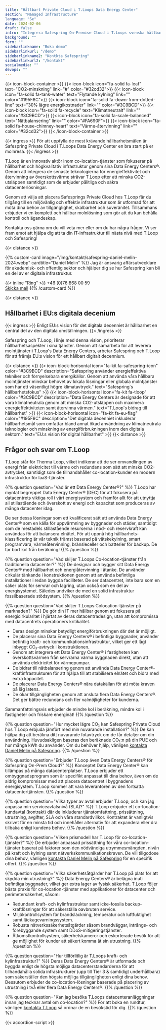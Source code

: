 ```yaml
---
title: "Hållbart Private Cloud i T.Loops Data Energy Center"
section: "Managed Infrastructure"
language: "Se"
date: 2024-02-06
draft: false
intro: "Integrera Safespring On-Premise Cloud i T.Loops svenska hållbara anläggningar för en suverän och anpassningsbar IT-miljö som främjar både innovation och miljöansvar."
background: ""
form: ""
sidebarlinkname: "Boka demo"
sidebarlinkurl: "/demo"
sidebarlinkname2: "Kontkta Safespring"
sidebarlinkurl2: "/kontakt"
socialmedia: ""
devops: ""
---
```


{{< icon-block-container >}}
    {{< icon-block icon="fa-solid fa-leaf" text="CO2-minskning" link="#" color="#32cd32">}}
    {{< icon-block icon="fa-solid fa-tank-water" text="Flytande kylning" link="" color="#195F8C">}}
    {{< icon-block icon="fa-solid fa-down-from-dotted-line" text="30% lägre energikostnader" link="" color="#3C9BCD">}}
    {{< icon-block icon="fa-solid fa-recycle" text="Klimatneutralt" link="" color="#3C9BCD">}}
    {{< icon-block icon="fa-solid fa-scale-balanced" text="Nätbalansering" link="" color="#FA690F">}}
    {{< icon-block icon="fa-solid fa-house-chimney-heart" text="Värme-återvinning" link="" color="#32cd32">}}
{{< /icon-block-container >}}

{{< ingress >}}
För att uppfylla de mest krävande hållbarhetsmålen är Safespring Private Cloud i T.Loops Data Energy Center en bra start på er molnresa.
{{< /ingress >}}

T.Loop är en innovativ aktör inom co-location-tjänster som fokuserar på hållbarhet och högkvalitativ infrastruktur genom sina Data Energy Centers®. Genom att integrera de senaste teknologierna för energieffektivitet och återvinning av överskottsvärme strävar T.Loop efter att minska CO2-utsläppen samtidigt som de erbjuder pålitliga och säkra datacenterlösningar.

Genom att välja att placera Safesprings Private Cloud hos T.Loop får du tillgång till en miljövänlig och effektiv infrastruktur som är utformad för att möta dina behov av tillgänglighet, skalbarhet och suveränitet. Tillsammans erbjuder vi en komplett och hållbar molnlösning som gör att du kan behålla kontroll och ägandeskap.

Kontakta oss gärna om du vill veta mer eller om du har några frågor. Vi ser fram emot att hjälpa dig att ta din IT-infrastruktur till nästa nivå med T.Loop och Safespring!

{{< distance >}}

{{% custom-card image="/img/kontakt/safespring-daniel-melin-2024.webp" cardtitle="Daniel Melin" %}}
Jag är ansvarig affärsutvecklare för akademisk- och offentlig sektor och hjälper dig se hur Safespring kan bli en del av er digitala infrastruktur.  

{{< inline "Ring" >}} +46 (0)76 868 00 59  
[Skicka mail](mailto:daniel.melin@safespring.com)
{{% /custom-card %}}

{{< distance >}}

## Hållbarhet i EU:s digitala decenium

{{< ingress >}}
Enligt EU:s vision för det digitala decenniet är hållbarhet en central del av den digitala omställningen. 
{{< /ingress >}}

Safespring och T.Loop, i linje med denna vision, prioriterar hållbarhetsaspekter i sina tjänster. Genom att samarbeta för att leverera molntjänster i T.Loop's Data Energy Centers, arbetar Safespring och T.Loop för att främja EU:s vision för ett hållbart digitalt decennium.

{{< distance >}}
{{< icon-block-horisontal icon="fa-kit fa-safespring-icon" color="#3C9BCD" description="Safespring använder energieffektiva tekniker och förnyelsebara energikällor. Genom att använda våra hållbara molntjänster minskar behovet av lokala lösningar eller globala molntjänster som har ett väsentligt högre klimatavtryck." text="Safespring's hållbarhetsfokus" >}}
{{< icon-block-horisontal icon="fa-kit fa-tloop" color="#3C9BCD" description="Data Energy Centers är designade för att vara klimatneutrala genom att minska CO2-utsläppen och maximera energieffektiviteten samt återvinna värmen." text="T.Loop's bidrag till hållbarhet" >}}
{{< icon-block-horisontal icon="fa-kit fa-eu-flag" color="#195F8C" description="Det digitala decenniet inkluderar hållbarhetsmål som omfattar bland annat ökad användning av klimatneutrala teknologier och minskning av energiförbrukningen inom den digitala sektorn." text="EU:s vision för digital hållbarhet" >}}
{{< distance >}}

## Frågor och svar om T.Loop

T.Loop står för Therma Loop, vilket indikerar att de ser omvandlingen av energi från elektricitet till värme och redundans som sätt att minska CO2-avtrycket, samtidigt som de tillhandahåller co-location-kunder en modern infrastruktur för IaaS-tjänster.

{{% question question="Vad är ett Data Energy Center®?" %}}
T.Loop har myntat begreppet Data Energy Center® (DEC) för att fokusera på datacentrets viktiga roll i vårt energisystem och framför allt för att utnyttja all stillastående och överskott av energi och kapacitet som produceras av många datacenter idag.

De ser dessa lösningar som ett kvalificerat sätt att använda Data Energy Center® som en källa för uppvärmning av byggnader och städer, samtidigt som de mestadels stillastående resurserna i nöd- och reservkraft kan användas för att balansera elnätet. För att uppnå hög hållbarhets­klassificering är vår teknik främst baserad på vätskekylning, smart programvara, värmeåtervinning, bränsleceller och batterier för backup. De tar bort kol från beräkning!
{{% /question %}}

{{% question question="Vad skiljer T.Loops Co-location-tjänster från traditionella datacenter?" %}}
De designar och bygger sitt Data Energy Center® med hållbarhet och energiåtervinning i åtanke. De använder cirkulär tänkande i konstruktionen genom att använda befintliga installationer i redan byggda faciliteter. De ser datacentret, inte bara som en säker plats för servrar och lagring, utan också som en del av energisystemet. Således undviker de med en solid infrastruktur fossilbaserade stödsystem.
{{% /question %}}

{{% question question="Vad skiljer T.Loops Colocation-tjänster på marknaden?" %}}
De gör din IT mer hållbar genom att fokusera på energicirkularitet i hjärtat av deras datacentradesign, utan att kompromissa med datacentrets operationers kritikalitet.

- Deras design minskar betydligt energiförbrukningen där det är möjligt.
- De placerar sina Data Energy Centers® i befintliga byggnader, använder befintlig kraft- och kommunikations­infrastruktur, vilket ger ett lågt inbyggt CO₂-avtryck i konstruktionen.
- Genom att integrera ett Data Energy Center® i fastigheten kan överskottsvärmen från servrarna värma byggnaden direkt, utan att använda elektricitet för värmepumpar.
- De bidrar till nätbalansering genom att använda Data Energy Center®-kraftinfrastrukturen för att hjälpa till att stabilisera elnätet och bidra med extra kapacitet.
- De placerar Data Energy Centers® nära datakällan för att möta kraven på låg latens.
- De ökar tillgängligheten genom att ansluta flera Data Energy Centers®. Det ger bättre redundans och fler valmöjligheter för kunderna.

Sammanfattningsvis erbjuder de mindre kol i beräkning, mindre kol i fastigheter och friskare energinät!
{{% /question %}}

{{% question question="Hur mycket lägre CO₂ kan Safespring Private Cloud hos T.Loop erbjuda jämfört med min nuvarande installation?" %}}
De kan hjälpa dig att beräkna ditt nuvarande fotavtryck om de får detaljer om din användning. Huvudsakligen baseras den beräknade CO₂:n på din PUE och hur många kWh du använder. Om du behöver hjälp, vänligen <a href="mailto:daniel.melin@safespring.com">kontakta Daniel Melin på Safespring</a>.
{{% /question %}}

{{% question question="Erbjuder T.Loop även Data Energy Centers® för Safespring On-Prem Cloud?" %}}
Konceptet Data Energy Center® kan tillämpas på många datacenterplatser. T.Loop erbjuder ett ombyggnadsprogram som är specifikt anpassat till dina behov, även om de aldrig kompromissar med att placera datacentret i byggnadens energisystem. T.Loop kommer att vara leverantören av den fortsatta datacentertjänsten.
{{% /question %}}

{{% question question="Vilka typer av avtal erbjuder T.Loop, och kan jag anpassa min serviceavtalsnivå (SLA)?" %}}
T.Loop erbjuder ett co-location-kundavtal (kontrakt) där de inkluderar tjänstomfattning, prissättning, utrustning, avgifter, SLA och våra standardvillkor. Kontraktet är vanligtvis skrivet för en minsta tid och innehåller alternativ för att expandera eller dra tillbaka enligt kundens behov.
{{% /question %}}

{{% question question="Vilken prismodell har T.Loop för co-location-tjänster?" %}}
De erbjuder anpassad prissättning för våra co-location-tjänster baserat på faktorer som den nödvändiga utrymmesmängden, nivån på kraft och kylning samt nätverks­kommunikations­kraven. De vill tillgodose dina behov, vänligen <a href="mailto:daniel.melin@safespring.com">kontakta Daniel Melin på Safespring</a> för en specifik offert.
{{% /question %}}

{{% question question="Vilka säkerhetsåtgärder har T.Loop på plats för att skydda min utrustning?" %}}
Data Energy Centers® är belägna inuti befintliga byggnader, vilket ger extra lager av fysisk säkerhet. T.Loop följer bästa praxis för co-location-tjänster med applikationer för datacenter och perimetersäkerhet, såsom:

- Redundant kraft- och kylinfrastruktur samt icke-fossila backup­kraftlösningar för att säkerställa oavbruten service.
- Miljö­kontrollsystem för brandsläckning, temperatur och luftfuktighet samt läckage­varningssystem.
- Robusta nätverks­säkerhets­åtgärder såsom brandväggar, intrångs- och förebyggande system samt DDoS-mitigerings­tjänster.
- Åtkomst­kontrollsystem, säkerhetskameror och eskorterade besök för att ge möjlighet för kunder att säkert komma åt sin utrustning.
{{% /question %}}

{{% question question="Hur tillförlitlig är T.Loops kraft- och kylinfrastruktur?" %}}
Deras Data Energy Centers® är utformade och byggda enligt de högsta möjliga datacenterstandarderna för att tillhandahålla solida infrastrukturer (upp till Tier 3 & samtidigt underhållbara) som säkerställer den högsta möjliga tillgängligheten enligt dina behov. Dessutom erbjuder de co-location-lösningar baserade på placering av utrustning i två eller flera Data Energy Centers®.
{{% /question %}}

{{% question question="Kan jag besöka T.Loops datacenteranläggningar innan jag tecknar avtal om co-location?" %}}
För att boka en rundtur, vänligen <a href="mailto:hello@tloop.se">kontakta T.Loop</a> så ordnar de en besökstid för dig.
{{% /question %}}

{{< accordion-script >}}